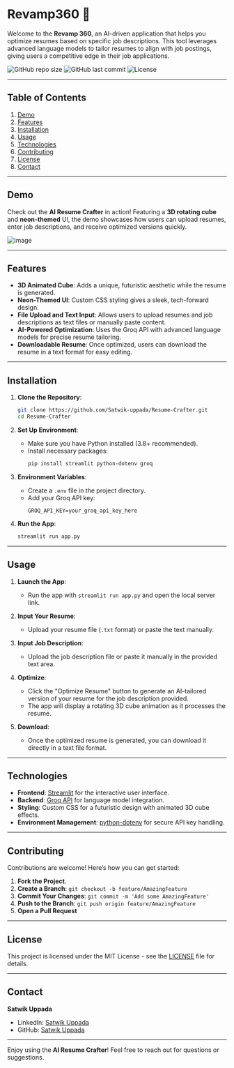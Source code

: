 # Revamp360 🚀

Welcome to the **Revamp 360**, an AI-driven application that helps you optimize resumes based on specific job descriptions. This tool leverages advanced language models to tailor resumes to align with job postings, giving users a competitive edge in their job applications.

![GitHub repo size](https://img.shields.io/github/repo-size/Satwik-uppada/Resume-Crafter)
![GitHub last commit](https://img.shields.io/github/last-commit/Satwik-uppada/Resume-Crafter)
![License](https://img.shields.io/badge/license-MIT-blue)

---

## Table of Contents
1. [Demo](#demo)
2. [Features](#features)
3. [Installation](#installation)
4. [Usage](#usage)
5. [Technologies](#technologies)
6. [Contributing](#contributing)
7. [License](#license)
8. [Contact](#contact)

---

## Demo

Check out the **AI Resume Crafter** in action! Featuring a **3D rotating cube** and **neon-themed** UI, the demo showcases how users can upload resumes, enter job descriptions, and receive optimized versions quickly.

![image](https://github.com/user-attachments/assets/dcfac7b8-4d53-4a91-819b-5a816af0eda4)



---

## Features

- **3D Animated Cube**: Adds a unique, futuristic aesthetic while the resume is generated.
- **Neon-Themed UI**: Custom CSS styling gives a sleek, tech-forward design.
- **File Upload and Text Input**: Allows users to upload resumes and job descriptions as text files or manually paste content.
- **AI-Powered Optimization**: Uses the Groq API with advanced language models for precise resume tailoring.
- **Downloadable Resume**: Once optimized, users can download the resume in a text format for easy editing.

---

## Installation

1. **Clone the Repository**:
    ```bash
    git clone https://github.com/Satwik-uppada/Resume-Crafter.git
    cd Resume-Crafter
    ```

2. **Set Up Environment**:
    - Make sure you have Python installed (3.8+ recommended).
    - Install necessary packages:
        ```bash
        pip install streamlit python-dotenv groq
        ```

3. **Environment Variables**:
    - Create a `.env` file in the project directory.
    - Add your Groq API key:
        ```plaintext
        GROQ_API_KEY=your_groq_api_key_here
        ```

4. **Run the App**:
    ```bash
    streamlit run app.py
    ```

---

## Usage

1. **Launch the App**:
    - Run the app with `streamlit run app.py` and open the local server link.

2. **Input Your Resume**:
    - Upload your resume file (`.txt` format) or paste the text manually.

3. **Input Job Description**:
    - Upload the job description file or paste it manually in the provided text area.

4. **Optimize**:
    - Click the "Optimize Resume" button to generate an AI-tailored version of your resume for the job description provided.
    - The app will display a rotating 3D cube animation as it processes the resume.

5. **Download**:
    - Once the optimized resume is generated, you can download it directly in a text file format.

---

## Technologies

- **Frontend**: [Streamlit](https://streamlit.io/) for the interactive user interface.
- **Backend**: [Groq API](https://groq.com/) for language model integration.
- **Styling**: Custom CSS for a futuristic design with animated 3D cube effects.
- **Environment Management**: [python-dotenv](https://pypi.org/project/python-dotenv/) for secure API key handling.

---

## Contributing

Contributions are welcome! Here’s how you can get started:

1. **Fork the Project**.
2. **Create a Branch**: `git checkout -b feature/AmazingFeature`
3. **Commit Your Changes**: `git commit -m 'Add some AmazingFeature'`
4. **Push to the Branch**: `git push origin feature/AmazingFeature`
5. **Open a Pull Request**

---

## License

This project is licensed under the MIT License - see the [LICENSE](LICENSE) file for details.

---

## Contact

**Satwik Uppada**  
- LinkedIn: [Satwik Uppada](https://www.linkedin.com/in/satwik-uppada/)
- GitHub: [Satwik Uppada](https://github.com/Satwik-uppada/)

---

Enjoy using the **AI Resume Crafter**! Feel free to reach out for questions or suggestions.
